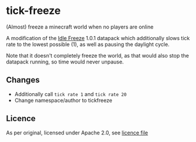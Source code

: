# tick-freeze

(Almost) freeze a minecraft world when no players are online

A modification of the [Idle Freeze](https://modrinth.com/datapack/tickfreeze) 1.0.1 datapack which additionally slows tick rate to the lowest possible (1), as well as pausing the daylight cycle.

Note that it doesn't completely freeze the world, as that would also stop the datapack running, so time would never unpause.

## Changes

- Additionally call `tick rate 1` and `tick rate 20`
- Change namespace/author to tickfreeze

## Licence

As per original, licensed under Apache 2.0, see [licence file](./LICENSE)
